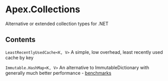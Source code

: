 # Apex.Collections
Alternative or extended collection types for .NET


## Contents

`LeastRecentlyUsedCache<K, V>` A simple, low overhead, least recently used cache by key

`Immutable.HashMap<K, V>` An alternative to ImmutableDictionary with generally much better performance - [benchmarks](Benchmarks/Benchmarks.md)
